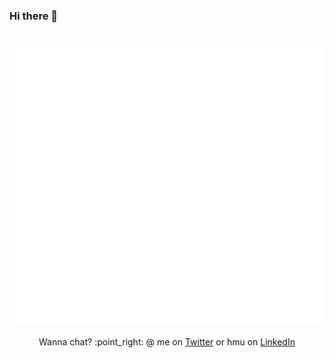 ### Hi there 👋
<div align="center">
	<br>
	<a href="https://github.com/davidrhodus/rust-stuff/master/header.svg">
		<img src="header.svg" width="800" height="450">
	</a>
	<br>
	<br>Wanna chat? :point_right: @ me on <a href="https://twitter.com/davidrhodus">Twitter</a> or hmu on <a href="https://www.linkedin.com/in/davidrhodus/">LinkedIn</a>
</div>

<!--
**davidrhodus/davidrhodus** is a ✨ _special_ ✨ repository because its `README.md` (this file) appears on your GitHub profile.

Here are some ideas to get you started:

- 🔭 I’m currently working on ...
- 🌱 I’m currently learning ...
- 👯 I’m looking to collaborate on ...
- 🤔 I’m looking for help with ...
- 💬 Ask me about ...
- 📫 How to reach me: ...
- 😄 Pronouns: ...
- ⚡ Fun fact: ...
-->
